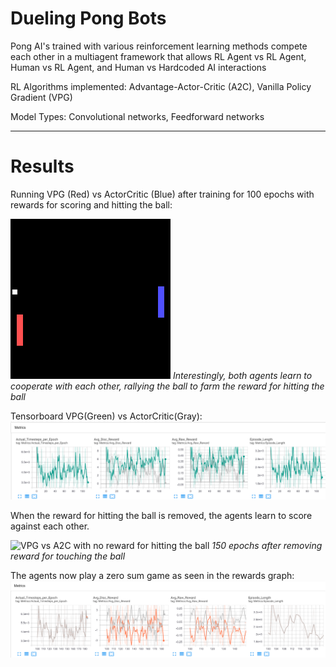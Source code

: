 # Dueling Pong Bots

Pong AI's trained with various reinforcement learning methods compete each other in a multiagent framework 
that allows RL Agent vs RL Agent, Human vs RL Agent, and Human vs Hardcoded AI interactions

RL Algorithms implemented: Advantage-Actor-Critic (A2C), Vanilla Policy Gradient (VPG)

Model Types: Convolutional networks, Feedforward networks

----------------------------------------------------
# Results

Running VPG (Red) vs ActorCritic (Blue) after training for 100 epochs with rewards for scoring and hitting the ball:

![VPG vs A2C with reward for hitting the ball](VPG_vs_A2C-rally-reward.gif)
*Interestingly, both agents learn to cooperate with each other, rallying the ball to farm the reward for hitting the ball*


Tensorboard VPG(Green) vs ActorCritic(Gray):
![VPG vs A2C with reward for hitting the ball Training Graph](VPG_vs_A2C-rally-reward-tensorboard.png)

When the reward for hitting the ball is removed, the agents learn to score against each other.

![VPG vs A2C with no reward for hitting the ball](VPG_vs_A2C-150epochs-after-rally-reward.gif)
*150 epochs after removing reward for touching the ball*


The agents now play a zero sum game as seen in the rewards graph:
![VPG vs A2C no reward for hitting the ball training graph](VPG_vs_A2C-150epochs-after-rally-reward-tensorboard.png)
